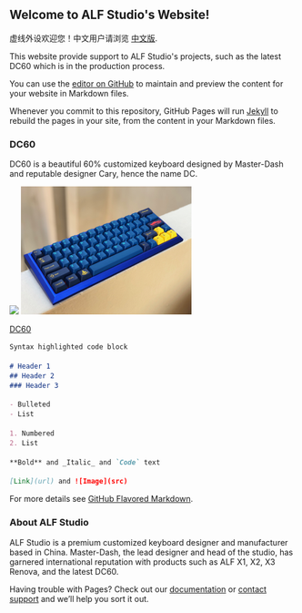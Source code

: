 ## Welcome to ALF Studio's Website! 

虚线外设欢迎您！中文用户请浏览 [中文版](https://guides.github.com/features/mastering-markdown/).

This website provide support to ALF Studio's projects, such as the latest DC60 which is in the production process. 

 

You can use the [editor on GitHub](https://github.com/yilihong/alf_studio/edit/master/README.md) to maintain and preview the content for your website in Markdown files.

Whenever you commit to this repository, GitHub Pages will run [Jekyll](https://jekyllrb.com/) to rebuild the pages in your site, from the content in your Markdown files.

### DC60

DC60 is a beautiful 60% customized keyboard designed by Master-Dash and reputable designer Cary, hence the name DC. 

<img src="https://github.com/favicon.ico" width="48">

<img src=/img/DC60-nomods.jpeg width="300">

[DC60]()

```markdown
Syntax highlighted code block

# Header 1
## Header 2
### Header 3

- Bulleted
- List

1. Numbered
2. List

**Bold** and _Italic_ and `Code` text

[Link](url) and ![Image](src)
```

For more details see [GitHub Flavored Markdown](https://guides.github.com/features/mastering-markdown/).



### About ALF Studio

ALF Studio is a premium customized keyboard designer and manufacturer based in China. Master-Dash, the lead designer and head of the studio, has garnered international reputation with products such as ALF X1, X2, X3 Renova, and the latest DC60.

Having trouble with Pages? Check out our [documentation](https://help.github.com/categories/github-pages-basics/) or [contact support](https://github.com/contact) and we’ll help you sort it out.
